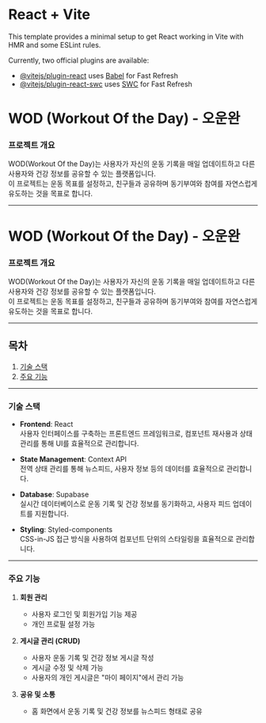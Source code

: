 # React + Vite

This template provides a minimal setup to get React working in Vite with HMR and some ESLint rules.

Currently, two official plugins are available:

- [@vitejs/plugin-react](https://github.com/vitejs/vite-plugin-react/blob/main/packages/plugin-react/README.md) uses [Babel](https://babeljs.io/) for Fast Refresh
- [@vitejs/plugin-react-swc](https://github.com/vitejs/vite-plugin-react-swc) uses [SWC](https://swc.rs/) for Fast Refresh

# **WOD (Workout Of the Day) - 오운완**

### **프로젝트 개요**
WOD(Workout Of the Day)는 사용자가 자신의 운동 기록을 매일 업데이트하고 다른 사용자와 건강 정보를 공유할 수 있는 플랫폼입니다.  
이 프로젝트는 운동 목표를 설정하고, 친구들과 공유하며 동기부여와 참여를 자연스럽게 유도하는 것을 목표로 합니다.

---

# **WOD (Workout Of the Day) - 오운완**

### **프로젝트 개요**
WOD(Workout Of the Day)는 사용자가 자신의 운동 기록을 매일 업데이트하고 다른 사용자와 건강 정보를 공유할 수 있는 플랫폼입니다.  
이 프로젝트는 운동 목표를 설정하고, 친구들과 공유하며 동기부여와 참여를 자연스럽게 유도하는 것을 목표로 합니다.

---

## **목차**
1. [기술 스택](#기술-스택)  
2. [주요 기능](#주요-기능)

---

### **기술 스택**
- **Frontend**: React  
  사용자 인터페이스를 구축하는 프론트엔드 프레임워크로, 컴포넌트 재사용과 상태 관리를 통해 UI를 효율적으로 관리합니다.
  
- **State Management**: Context API  
  전역 상태 관리를 통해 뉴스피드, 사용자 정보 등의 데이터를 효율적으로 관리합니다.
  
- **Database**: Supabase  
  실시간 데이터베이스로 운동 기록 및 건강 정보를 동기화하고, 사용자 피드 업데이트를 지원합니다.
  
- **Styling**: Styled-components  
  CSS-in-JS 접근 방식을 사용하여 컴포넌트 단위의 스타일링을 효율적으로 관리합니다.

---

### **주요 기능**
1. **회원 관리**  
   - 사용자 로그인 및 회원가입 기능 제공  
   - 개인 프로필 설정 가능  

2. **게시글 관리 (CRUD)**  
   - 사용자 운동 기록 및 건강 정보 게시글 작성  
   - 게시글 수정 및 삭제 가능  
   - 사용자의 개인 게시글은 "마이 페이지"에서 관리 가능  

3. **공유 및 소통**  
   - 홈 화면에서 운동 기록 및 건강 정보를 뉴스피드 형태로 공유  
